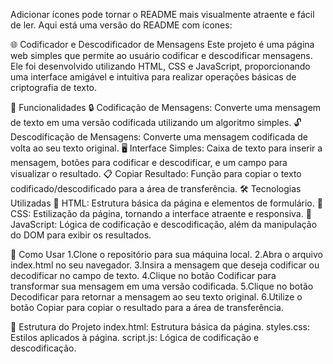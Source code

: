 
Adicionar ícones pode tornar o README mais visualmente atraente e fácil de ler. Aqui está uma versão do README com ícones:

🌐 Codificador e Descodificador de Mensagens
Este projeto é uma página web simples que permite ao usuário codificar e descodificar mensagens. Ele foi desenvolvido utilizando HTML, CSS e JavaScript, proporcionando uma interface amigável e intuitiva para realizar operações básicas de criptografia de texto.

🚀 Funcionalidades
🔒 Codificação de Mensagens: Converte uma mensagem de texto em uma versão codificada utilizando um algoritmo simples.
🔓 Descodificação de Mensagens: Converte uma mensagem codificada de volta ao seu texto original.
🖥️ Interface Simples: Caixa de texto para inserir a mensagem, botões para codificar e descodificar, e um campo para visualizar o resultado.
📋 Copiar Resultado: Função para copiar o texto codificado/descodificado para a área de transferência.
🛠️ Tecnologias Utilizadas
🧱 HTML: Estrutura básica da página e elementos de formulário.
🎨 CSS: Estilização da página, tornando a interface atraente e responsiva.
📝 JavaScript: Lógica de codificação e descodificação, além da manipulação do DOM para exibir os resultados.

📖 Como Usar
1.Clone o repositório para sua máquina local.
2.Abra o arquivo index.html no seu navegador.
3.Insira a mensagem que deseja codificar ou decodificar no campo de texto.
4.Clique no botão Codificar para transformar sua mensagem em uma versão codificada.
5.Clique no botão Decodificar para retornar a mensagem ao seu texto original.
6.Utilize o botão Copiar para copiar o resultado para a área de transferência.

📁 Estrutura do Projeto
index.html: Estrutura básica da página.
styles.css: Estilos aplicados à página.
script.js: Lógica de codificação e descodificação.
